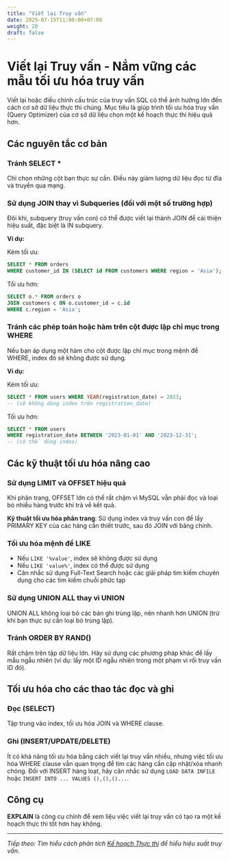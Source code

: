 ```yaml
---
title: "Viết lại Truy vấn"
date: 2025-07-15T11:00:00+07:00
weight: 20
draft: false
---
```


# Viết lại Truy vấn - Nắm vững các mẫu tối ưu hóa truy vấn

Viết lại hoặc điều chỉnh cấu trúc của truy vấn SQL có thể ảnh hưởng lớn đến cách cơ sở dữ liệu thực thi chúng. Mục tiêu là giúp trình tối ưu hóa truy vấn (Query Optimizer) của cơ sở dữ liệu chọn một kế hoạch thực thi hiệu quả hơn.

## Các nguyên tắc cơ bản

### Tránh SELECT *
Chỉ chọn những cột bạn thực sự cần. Điều này giảm lượng dữ liệu đọc từ đĩa và truyền qua mạng.

### Sử dụng JOIN thay vì Subqueries (đối với một số trường hợp)

Đôi khi, subquery (truy vấn con) có thể được viết lại thành JOIN để cải thiện hiệu suất, đặc biệt là IN subquery.

**Ví dụ:**

Kém tối ưu:
```sql
SELECT * FROM orders 
WHERE customer_id IN (SELECT id FROM customers WHERE region = 'Asia');
```

Tối ưu hơn:
```sql
SELECT o.* FROM orders o 
JOIN customers c ON o.customer_id = c.id 
WHERE c.region = 'Asia';
```

### Tránh các phép toán hoặc hàm trên cột được lập chỉ mục trong WHERE

Nếu bạn áp dụng một hàm cho cột được lập chỉ mục trong mệnh đề WHERE, index đó sẽ không được sử dụng.

**Ví dụ:**

Kém tối ưu:
```sql
SELECT * FROM users WHERE YEAR(registration_date) = 2023;
-- (sẽ không dùng index trên registration_date)
```

Tối ưu hơn:
```sql
SELECT * FROM users 
WHERE registration_date BETWEEN '2023-01-01' AND '2023-12-31';
-- (có thể dùng index)
```

## Các kỹ thuật tối ưu hóa nâng cao

### Sử dụng LIMIT và OFFSET hiệu quả

Khi phân trang, OFFSET lớn có thể rất chậm vì MySQL vẫn phải đọc và loại bỏ nhiều hàng trước khi trả về kết quả.

**Kỹ thuật tối ưu hóa phân trang**: Sử dụng index và truy vấn con để lấy PRIMARY KEY của các hàng cần thiết trước, sau đó JOIN với bảng chính.

### Tối ưu hóa mệnh đề LIKE

- Nếu `LIKE '%value'`, index sẽ không được sử dụng
- Nếu `LIKE 'value%'`, index có thể được sử dụng
- Cân nhắc sử dụng Full-Text Search hoặc các giải pháp tìm kiếm chuyên dụng cho các tìm kiếm chuỗi phức tạp

### Sử dụng UNION ALL thay vì UNION

UNION ALL không loại bỏ các bản ghi trùng lặp, nên nhanh hơn UNION (trừ khi bạn thực sự cần loại bỏ trùng lặp).

### Tránh ORDER BY RAND()

Rất chậm trên tập dữ liệu lớn. Hãy sử dụng các phương pháp khác để lấy mẫu ngẫu nhiên (ví dụ: lấy một ID ngẫu nhiên trong một phạm vi rồi truy vấn ID đó).

## Tối ưu hóa cho các thao tác đọc và ghi

### Đọc (SELECT)
Tập trung vào index, tối ưu hóa JOIN và WHERE clause.

### Ghi (INSERT/UPDATE/DELETE)
Ít có khả năng tối ưu hóa bằng cách viết lại truy vấn nhiều, nhưng việc tối ưu hóa WHERE clause vẫn quan trọng để tìm các hàng cần cập nhật/xóa nhanh chóng. Đối với INSERT hàng loạt, hãy cân nhắc sử dụng `LOAD DATA INFILE` hoặc `INSERT INTO ... VALUES (),(),()...`.

## Công cụ

**EXPLAIN** là công cụ chính để xem liệu việc viết lại truy vấn có tạo ra một kế hoạch thực thi tốt hơn hay không.

---

*Tiếp theo: Tìm hiểu cách phân tích [Kế hoạch Thực thi](../execution-plans/) để hiểu hiệu suất truy vấn.*

